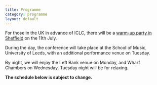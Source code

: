 ```yaml
---
title: Programme
category: programme
layout: default
---
```

For those in the UK in advance of ICLC, there will be a [warm-up party
in Sheffield](https://www.facebook.com/events/1421854724792689/) on
the 11th July.

During the day, the conference will take place at the School of Music,
University of Leeds, with an additional performance venue on Tuesday.

By night, we will enjoy the Left Bank venue on Monday, and Wharf
Chambers on Wednesday. Tuesday night will be for relaxing.

**The schedule below is subject to change.**